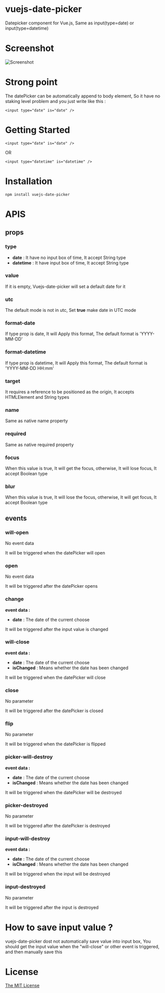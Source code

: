 # vuejs-date-picker

Datepicker component for Vue.js, Same as input(type=date) or input(type=datetime)

# Screenshot

![Screenshot](./screen-shot.png)

# Strong point

The datePicker can be automatically append to body element, So it have no staking level problem and you just write like this :
```
<input type="date" is="date" />
```

# Getting Started

```
<input type="date" is="date" />
```
OR
```
<input type="datetime" is="datetime" />
```

# Installation

```
npm install vuejs-date-picker
```

# APIS

## props

### type

* **date** : It have no input box of time, It accept String type
* **datetime** : It have input box of time, It accept String type

### value

If it is empty, Vuejs-date-picker will set a default date for it

### utc

The default mode is not in utc, Set **true** make date in UTC mode

### format-date

If type prop is date, It will Apply this format, The default format is 'YYYY-MM-DD'

### format-datetime

If type prop is datetime, It will Apply this format, The default format is 'YYYY-MM-DD HH:mm'

### target

It requires a reference to be positioned as the origin, It accepts HTMLElement and String types

### name

Same as native name property

### required

Same as native required property

### focus

When this value is true, It will get the focus, otherwise, It will lose focus, It accept Boolean type

### blur

When this value is true, It will lose the focus, otherwise, It will get focus, It accept Boolean type

## events

### will-open

No event data

It will be triggered when the datePicker will open

### open

No event data

It will be triggered after the datePicker opens

### change

**event data :**

* **date** : The date of the current choose

It will be triggered after the input value is changed

### will-close

**event data :**

* **date** : The date of the current choose
* **isChanged** : Means whether the date has been changed

It will be triggered when the datePicker will close

### close

No parameter

It will be triggered after the datePicker is closed

### flip

No parameter

It will be triggered when the datePicker is flipped

### picker-will-destroy

**event data :**

* **date** : The date of the current choose
* **isChanged** : Means whether the date has been changed

It will be triggered when the datePicker will be destroyed

### picker-destroyed

No parameter

It will be triggered after the datePicker is destroyed

### input-will-destroy

**event data :**

* **date** : The date of the current choose
* **isChanged** : Means whether the date has been changed

It will be triggered when the input will be destroyed

### input-destroyed

No parameter

It will be triggered after the input is destroyed

# How to save input value ?
vuejs-date-picker dost not automatically save value into input box, You should get the input value when the "will-close" or other event is triggered, and then manually save this

# License

[The MIT License](https://opensource.org/licenses/MIT)
